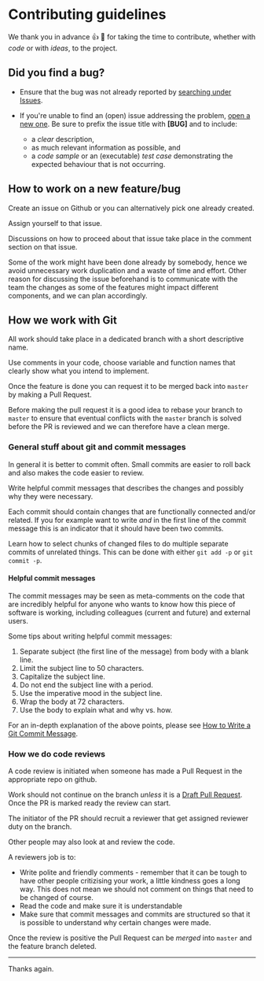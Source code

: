# Contributing guidelines

We thank you in advance :thumbsup: :tada: for taking the time to contribute, whether with *code* or with *ideas*, to the project.


## Did you find a bug?

* Ensure that the bug was not already reported by [searching under Issues].

* If you're unable to find an (open) issue addressing the problem, [open a new one]. Be sure to prefix the issue title with **[BUG]** and to include:

  - a *clear* description,
  - as much relevant information as possible, and
  - a *code sample* or an (executable) *test case* demonstrating the expected behaviour that is not occurring.

## How to work on a new feature/bug

Create an issue on Github or you can alternatively pick one already created.

Assign yourself to that issue.

Discussions on how to proceed about that issue take place in the comment section on that issue.

Some of the work might have been done already by somebody, hence we avoid unnecessary work duplication and a waste of time and effort. Other reason for discussing the issue beforehand is to communicate with the team the changes as some of the features might impact different components, and we can plan accordingly.

## How we work with Git

All work should take place in a dedicated branch with a short descriptive name.

Use comments in your code, choose variable and function names that clearly show what you intend to implement.

Once the feature is done you can request it to be merged back into `master` by making a Pull Request.

Before making the pull request it is a good idea to rebase your branch to `master` to ensure that eventual conflicts with the `master` branch is solved before the PR is reviewed and we can therefore have a clean merge.


### General stuff about git and commit messages

In general it is better to commit often. Small commits are easier to roll back and also makes the code easier to review.

Write helpful commit messages that describes the changes and possibly why they were necessary.

Each commit should contain changes that are functionally connected and/or related. If you for example want to write _and_ in the first line of the commit message this is an indicator that it should have been two commits.

Learn how to select chunks of changed files to do multiple separate commits of unrelated things. This can be done with either `git add -p` or `git commit -p`.


#### Helpful commit messages

The commit messages may be seen as meta-comments on the code that are incredibly helpful for anyone who wants to know how this piece of software is working, including colleagues (current and future) and external users.

Some tips about writing helpful commit messages:

 1. Separate subject (the first line of the message) from body with a blank line.
 2. Limit the subject line to 50 characters.
 3. Capitalize the subject line.
 4. Do not end the subject line with a period.
 5. Use the imperative mood in the subject line.
 6. Wrap the body at 72 characters.
 7. Use the body to explain what and why vs. how.

For an in-depth explanation of the above points, please see [How to Write a Git Commit Message](http://chris.beams.io/posts/git-commit/).


### How we do code reviews

A code review is initiated when someone has made a Pull Request in the appropriate repo on github.

Work should not continue on the branch _unless_ it is a [Draft Pull Request](https://github.blog/2019-02-14-introducing-draft-pull-requests/). Once the PR is marked ready the review can start.

The initiator of the PR should recruit a reviewer that get assigned reviewer duty on the branch. 

Other people may also look at and review the code.

A reviewers job is to:

  * Write polite and friendly comments - remember that it can be tough to have other people critizising your work, a little kindness goes a long way. This does not mean we should not comment on things that need to be changed of course.
  * Read the code and make sure it is understandable
  * Make sure that commit messages and commits are structured so that it is possible to understand why certain changes were made.

Once the review is positive the Pull Request can be _merged_ into `master` and the feature branch deleted.


----

Thanks again.

[searching under Issues]: https://github.com/NBISweden/GAAS/issues?utf8=%E2%9C%93&q=is%3Aissue%20label%3Abug%20%5BBUG%5D%20in%3Atitle
[open a new one]: https://github.com/NBISweden/GAAS/issues/new?title=%5BBUG%5D
